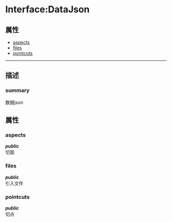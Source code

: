 # Interface:DataJson   
## 属性
+ [aspects](#PROP_aspects)
+ [files](#PROP_files)
+ [pointcuts](#PROP_pointcuts)
---   
## 描述
   
### summary   
数据json  
   
## 属性   
### <a id="PROP_aspects">aspects</a>   
***public***   
切面
     
### <a id="PROP_files">files</a>   
***public***   
引入文件
     
### <a id="PROP_pointcuts">pointcuts</a>   
***public***   
切点
     
